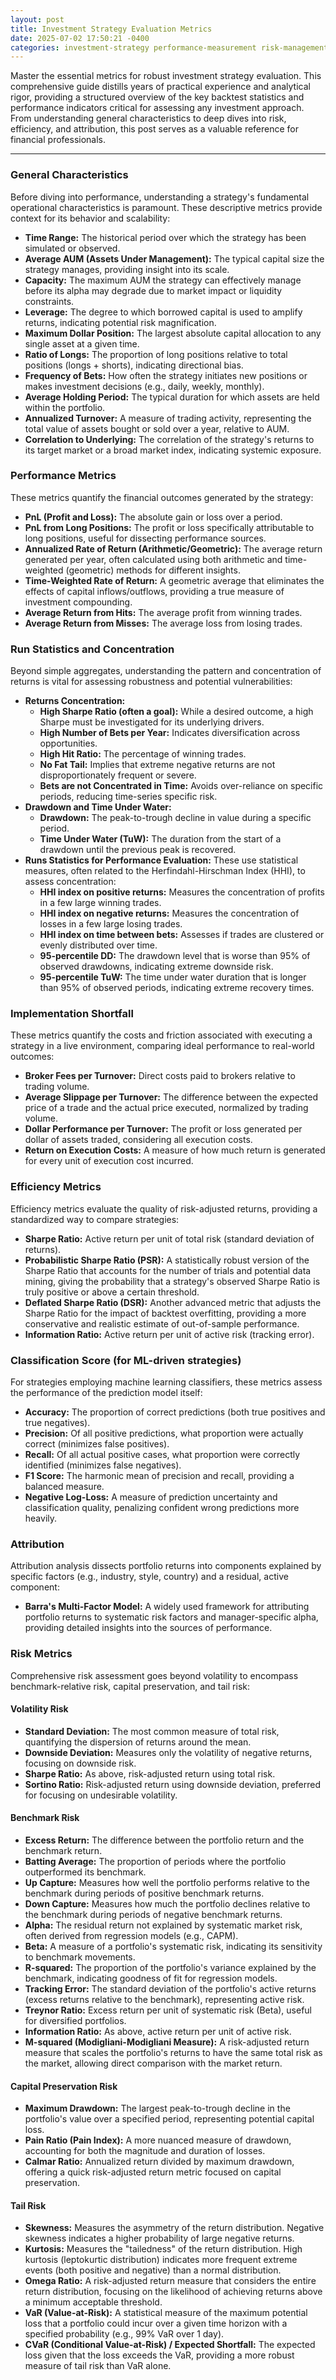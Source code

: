 ```yaml
---
layout: post
title: Investment Strategy Evaluation Metrics
date: 2025-07-02 17:50:21 -0400
categories: investment-strategy performance-measurement risk-management quantitative-finance
---
```


Master the essential metrics for robust investment strategy evaluation. This comprehensive guide distills years of practical experience and analytical rigor, providing a structured overview of the key backtest statistics and performance indicators critical for assessing any investment approach. From understanding general characteristics to deep dives into risk, efficiency, and attribution, this post serves as a valuable reference for financial professionals.

---

### General Characteristics

Before diving into performance, understanding a strategy's fundamental operational characteristics is paramount. These descriptive metrics provide context for its behavior and scalability:

* **Time Range:** The historical period over which the strategy has been simulated or observed.
* **Average AUM (Assets Under Management):** The typical capital size the strategy manages, providing insight into its scale.
* **Capacity:** The maximum AUM the strategy can effectively manage before its alpha may degrade due to market impact or liquidity constraints.
* **Leverage:** The degree to which borrowed capital is used to amplify returns, indicating potential risk magnification.
* **Maximum Dollar Position:** The largest absolute capital allocation to any single asset at a given time.
* **Ratio of Longs:** The proportion of long positions relative to total positions (longs + shorts), indicating directional bias.
* **Frequency of Bets:** How often the strategy initiates new positions or makes investment decisions (e.g., daily, weekly, monthly).
* **Average Holding Period:** The typical duration for which assets are held within the portfolio.
* **Annualized Turnover:** A measure of trading activity, representing the total value of assets bought or sold over a year, relative to AUM.
* **Correlation to Underlying:** The correlation of the strategy's returns to its target market or a broad market index, indicating systemic exposure.

### Performance Metrics

These metrics quantify the financial outcomes generated by the strategy:

* **PnL (Profit and Loss):** The absolute gain or loss over a period.
* **PnL from Long Positions:** The profit or loss specifically attributable to long positions, useful for dissecting performance sources.
* **Annualized Rate of Return (Arithmetic/Geometric):** The average return generated per year, often calculated using both arithmetic and time-weighted (geometric) methods for different insights.
* **Time-Weighted Rate of Return:** A geometric average that eliminates the effects of capital inflows/outflows, providing a true measure of investment compounding.
* **Average Return from Hits:** The average profit from winning trades.
* **Average Return from Misses:** The average loss from losing trades.

### Run Statistics and Concentration

Beyond simple aggregates, understanding the pattern and concentration of returns is vital for assessing robustness and potential vulnerabilities:

* **Returns Concentration:**
    * **High Sharpe Ratio (often a goal):** While a desired outcome, a high Sharpe must be investigated for its underlying drivers.
    * **High Number of Bets per Year:** Indicates diversification across opportunities.
    * **High Hit Ratio:** The percentage of winning trades.
    * **No Fat Tail:** Implies that extreme negative returns are not disproportionately frequent or severe.
    * **Bets are not Concentrated in Time:** Avoids over-reliance on specific periods, reducing time-series specific risk.
* **Drawdown and Time Under Water:**
    * **Drawdown:** The peak-to-trough decline in value during a specific period.
    * **Time Under Water (TuW):** The duration from the start of a drawdown until the previous peak is recovered.
* **Runs Statistics for Performance Evaluation:** These use statistical measures, often related to the Herfindahl-Hirschman Index (HHI), to assess concentration:
    * **HHI index on positive returns:** Measures the concentration of profits in a few large winning trades.
    * **HHI index on negative returns:** Measures the concentration of losses in a few large losing trades.
    * **HHI index on time between bets:** Assesses if trades are clustered or evenly distributed over time.
    * **95-percentile DD:** The drawdown level that is worse than 95% of observed drawdowns, indicating extreme downside risk.
    * **95-percentile TuW:** The time under water duration that is longer than 95% of observed periods, indicating extreme recovery times.

### Implementation Shortfall

These metrics quantify the costs and friction associated with executing a strategy in a live environment, comparing ideal performance to real-world outcomes:

* **Broker Fees per Turnover:** Direct costs paid to brokers relative to trading volume.
* **Average Slippage per Turnover:** The difference between the expected price of a trade and the actual price executed, normalized by trading volume.
* **Dollar Performance per Turnover:** The profit or loss generated per dollar of assets traded, considering all execution costs.
* **Return on Execution Costs:** A measure of how much return is generated for every unit of execution cost incurred.

### Efficiency Metrics

Efficiency metrics evaluate the quality of risk-adjusted returns, providing a standardized way to compare strategies:

* **Sharpe Ratio:** Active return per unit of total risk (standard deviation of returns).
* **Probabilistic Sharpe Ratio (PSR):** A statistically robust version of the Sharpe Ratio that accounts for the number of trials and potential data mining, giving the probability that a strategy's observed Sharpe Ratio is truly positive or above a certain threshold.
* **Deflated Sharpe Ratio (DSR):** Another advanced metric that adjusts the Sharpe Ratio for the impact of backtest overfitting, providing a more conservative and realistic estimate of out-of-sample performance.
* **Information Ratio:** Active return per unit of active risk (tracking error).

### Classification Score (for ML-driven strategies)

For strategies employing machine learning classifiers, these metrics assess the performance of the prediction model itself:

* **Accuracy:** The proportion of correct predictions (both true positives and true negatives).
* **Precision:** Of all positive predictions, what proportion were actually correct (minimizes false positives).
* **Recall:** Of all actual positive cases, what proportion were correctly identified (minimizes false negatives).
* **F1 Score:** The harmonic mean of precision and recall, providing a balanced measure.
* **Negative Log-Loss:** A measure of prediction uncertainty and classification quality, penalizing confident wrong predictions more heavily.

### Attribution

Attribution analysis dissects portfolio returns into components explained by specific factors (e.g., industry, style, country) and a residual, active component:

* **Barra's Multi-Factor Model:** A widely used framework for attributing portfolio returns to systematic risk factors and manager-specific alpha, providing detailed insights into the sources of performance.

### Risk Metrics

Comprehensive risk assessment goes beyond volatility to encompass benchmark-relative risk, capital preservation, and tail risk:

#### Volatility Risk
* **Standard Deviation:** The most common measure of total risk, quantifying the dispersion of returns around the mean.
* **Downside Deviation:** Measures only the volatility of negative returns, focusing on downside risk.
* **Sharpe Ratio:** As above, risk-adjusted return using total risk.
* **Sortino Ratio:** Risk-adjusted return using downside deviation, preferred for focusing on undesirable volatility.

#### Benchmark Risk
* **Excess Return:** The difference between the portfolio return and the benchmark return.
* **Batting Average:** The proportion of periods where the portfolio outperformed its benchmark.
* **Up Capture:** Measures how well the portfolio performs relative to the benchmark during periods of positive benchmark returns.
* **Down Capture:** Measures how much the portfolio declines relative to the benchmark during periods of negative benchmark returns.
* **Alpha:** The residual return not explained by systematic market risk, often derived from regression models (e.g., CAPM).
* **Beta:** A measure of a portfolio's systematic risk, indicating its sensitivity to benchmark movements.
* **R-squared:** The proportion of the portfolio's variance explained by the benchmark, indicating goodness of fit for regression models.
* **Tracking Error:** The standard deviation of the portfolio's active returns (excess returns relative to the benchmark), representing active risk.
* **Treynor Ratio:** Excess return per unit of systematic risk (Beta), useful for diversified portfolios.
* **Information Ratio:** As above, active return per unit of active risk.
* **M-squared (Modigliani-Modigliani Measure):** A risk-adjusted return measure that scales the portfolio's returns to have the same total risk as the market, allowing direct comparison with the market return.

#### Capital Preservation Risk
* **Maximum Drawdown:** The largest peak-to-trough decline in the portfolio's value over a specified period, representing potential capital loss.
* **Pain Ratio (Pain Index):** A more nuanced measure of drawdown, accounting for both the magnitude and duration of losses.
* **Calmar Ratio:** Annualized return divided by maximum drawdown, offering a quick risk-adjusted return metric focused on capital preservation.

#### Tail Risk
* **Skewness:** Measures the asymmetry of the return distribution. Negative skewness indicates a higher probability of large negative returns.
* **Kurtosis:** Measures the "tailedness" of the return distribution. High kurtosis (leptokurtic distribution) indicates more frequent extreme events (both positive and negative) than a normal distribution.
* **Omega Ratio:** A risk-adjusted return measure that considers the entire return distribution, focusing on the likelihood of achieving returns above a minimum acceptable threshold.
* **VaR (Value-at-Risk):** A statistical measure of the maximum potential loss that a portfolio could incur over a given time horizon with a specified probability (e.g., 99% VaR over 1 day).
* **CVaR (Conditional Value-at-Risk) / Expected Shortfall:** The expected loss given that the loss exceeds the VaR, providing a more robust measure of tail risk than VaR alone.
